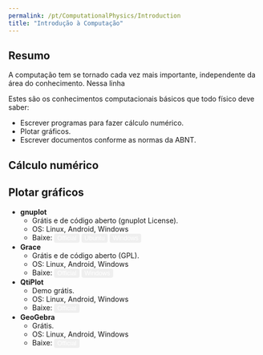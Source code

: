 ```yaml
---
permalink: /pt/ComputationalPhysics/Introduction
title: "Introdução à Computação"
---
```

<head>
<style>
.button {
  border: none;
  border-radius: 4px;
  border-color: none;
  color: white;
  padding: 2px 6px;
  text-align: center;
  text-decoration: none;
  display: inline-block;
  font-size: 90%;
  /* margin: 4px 2px; */
  cursor: pointer;
}

.button:hover {
  opacity: 0.5;
} 
 
.bnt_blue {background-color: #0092ca;} /* BibTeX, Blue */
.bnt_red {background-color: #850000;} /* Code, Red */
.bnt_green {background-color: #009200;} /* Article, Green */
.bnt_purple {background-color: #b366ff;} /* Preprint, Purple */
</style>
</head>

## Resumo

A computação tem se tornado cada vez mais importante,
independente da área do conhecimento. Nessa linha

Estes são os conhecimentos computacionais básicos que todo físico deve saber:
* Escrever programas para fazer cálculo numérico.
* Plotar gráficos.
* Escrever documentos conforme as normas da ABNT.

## Cálculo numérico

## Plotar gráficos

* **gnuplot**
  * Grátis e de código aberto (gnuplot License).
  * OS: Linux, Android, Windows
  * Baixe:
   <a href="http://www.gnuplot.info/download.html"><button class="button bnt_green">Official</button></a>
   <a href="http://www.gnuplot.info/download.html"><button class="button bnt_blue">Ubuntu</button></a>
   <a href="https://cygwin.com/install.html"><button class="button bnt_red">Windows</button></a>
* **Grace**
  * Grátis e de código aberto (GPL).
  * OS: Linux, Android, Windows
  * Baixe:
   <a href="https://plasma-gate.weizmann.ac.il/pub/grace/src/grace-latest.tar.gz"><button class="button bnt_green">Official</button></a>
   <a href="https://cygwin.com/install.html"><button class="button bnt_red">Windows</button></a>
* **QtiPlot**
  * Demo grátis.
  * OS: Linux, Android, Windows
  * Baixe:
   <a href="https://www.qtiplot.com/demo.html"><button class="button bnt_green">Official</button></a>
* **GeoGebra**
  * Grátis.
  * OS: Linux, Android, Windows
  * Baixe:
   <a href="https://www.geogebra.org/download"><button class="button bnt_green">Official</button></a>



